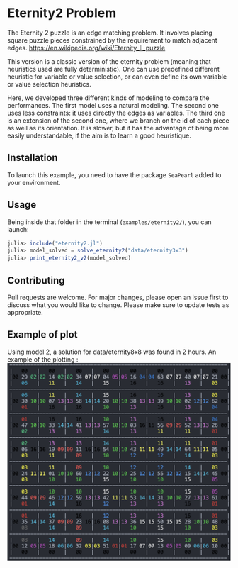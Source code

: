 # Eternity2 Problem

The Eternity 2 puzzle is an edge matching problem. It involves placing square puzzle pieces constrained by the requirement to match adjacent edges. https://en.wikipedia.org/wiki/Eternity_II_puzzle


This version is a classic version of the eternity problem (meaning that heuristics used are fully deterministic). One can use predefined different heuristic for variable or value selection, or can even define its own variable or value selection heuristics.

Here, we developed three different kinds of modeling to compare the performances.
The first model uses a natural modeling.
The second one uses less constraints: it uses directly the edges as variables.
The third one is an extension of the second one, where we branch on the id of each piece as well as its orientation. It is slower, but it has the advantage of being more easily understandable, if the aim is to learn a good heuristique.

## Installation

To launch this example, you need to have the package `SeaPearl` added to your environment.

## Usage

Being inside that folder in the terminal (`examples/eternity2/`), you can launch:

```julia
julia> include("eternity2.jl")
julia> model_solved = solve_eternity2("data/eternity3x3")
julia> print_eternity2_v2(model_solved)
```

## Contributing

Pull requests are welcome. For major changes, please open an issue first to discuss what you would like to change.
Please make sure to update tests as appropriate.

## Example of plot

Using model 2, a solution for data/eternity8x8 was found in 2 hours. An example of the plotting :
![picture](assets/eternity8x8.04.15.png)
